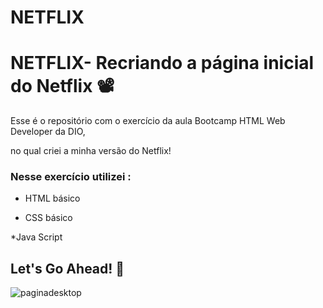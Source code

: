 # NETFLIX

# NETFLIX- Recriando a página inicial do Netflix 📽️

Esse é o repositório com o exercício da aula Bootcamp HTML Web Developer da DIO, 

no qual criei a minha versão do Netflix! 



### Nesse exercício utilizei :

* HTML básico

* CSS básico

*Java Script




##  Let's Go Ahead! 🤩


![paginadesktop](https://user-images.githubusercontent.com/81788948/116164732-aebd9300-a6d0-11eb-91d7-9c854ad2914e.png)
